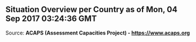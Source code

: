 ## Situation Overview per Country as of Mon, 04 Sep 2017 03:24:36 GMT

Source: **ACAPS (Assessment Capacities Project) - https://www.acaps.org**